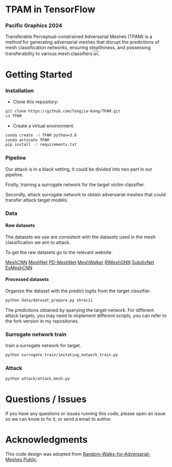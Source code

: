 # TPAM in TensorFlow
### Pacific Graphics 2024
Transferable Perceptual-constrained Adversarial Meshes (TPAM) is a method for generating adversarial meshes that disrupt the predictions of mesh classification networks, ensuring stealthiness, and possessing transferability to various mesh classifiers.![](https://tengjia-kang-research.oss-cn-beijing.aliyuncs.com/TPAM/figs/geometry_details_v2.png)

# Getting Started
### Installation
- Clone this repository:
```bash
git clone https://github.com/Tengjia-Kang/TPAM.git
cd TPAM
```
-  Create a virtual environment.

```bash
conda create -n TPAM python=3.8
conda activate TPAM
pip install -r requirements.txt
```

### Pipeline

Our attack is in a black setting, it could be divided into two part in our pipeline.

Firstly, training a surrogate network for the target victim classifier.

Secondly, attack surrogate network to obtain adversarial meshes that could transfer attack target models.

### Data

#### Raw datasets

The datasets we use are consistent with the datasets used in the mesh classification we aim to attack.

To get the raw datasets go to the relevant website.

[MeshCNN](https://github.com/ranahanocka/MeshCNN.git)
[MeshNet](https://github.com/iMoonLab/MeshNet.git)
[PD-MeshNet](https://github.com/MIT-SPARK/PD-MeshNet.git)
[MeshWalker](https://github.com/AlonLahav/MeshWalker.git)
[RIMeshGNN](https://github.com/BSResearch/RIMeshGNN.git)
[SubdivNet](https://github.com/Tengjia-Kang/SubdivNet.git)
[ExMeshCNN](https://github.com/gyeomo/ExMeshCNN.git)

#### Processed datasets

Organize the dataset with the predict logits from the target classifier.

```sh
python data/dataset_prepare.py shrec11
```

The predictions obtained by querying the target network. For different attack targets, you may need to implement different scripts, you can refer to the fork version in my repositories.

### Surrogate network train

train a surrogate network for target.

```sh
python surrogate_train/imitating_network_train.py
```

### Attack

```sh
python attack/attack_mesh.py
```

# Questions / Issues
If you have any questions or issues running this code, please open an issue so we can know to fix it, or send a email to author.

# Acknowledgments
This code design was adopted from [Random-Walks-for-Adversarial-Meshes
Public](https://github.com/amirbelder/Random-Walks-for-Adversarial-Meshes.git).

